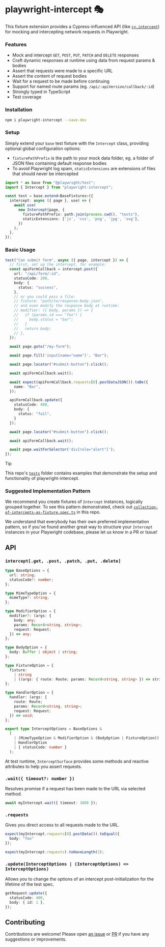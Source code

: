 # playwright-intercept 🎭

This fixture extension provides a Cypress-influenced API (like [`cy.intercept`](https://docs.cypress.io/api/commands/intercept)) for mocking and intercepting network requests in Playwright.

### Features

- Mock and intercept `GET`, `POST`, `PUT`, `PATCH` and `DELETE` responses
- Craft dynamic responses at runtime using data from request params & bodies
- Assert that requests were made to a specific URL
- Assert the content of request bodies
- Wait for a request to be made before continuing
- Support for named route params (eg. `/api/:apiVersion/callback/:id`)
- Strongly typed in TypeScript
- Test coverage

### Installation

```bash
npm i playwright-intercept --save-dev
```

### Setup

Simply extend your `base` test fixture with the `Intercept` class, providing optional global configuration options:

- `fixturePathPrefix` is the path to your mock data folder, eg. a folder of JSON files containing default response bodies
- To avoid Playwright log spam, `staticExtensions` are extensions of files that should never be intercepted

```ts
import * as base from "@playwright/test";
import { Intercept } from "playwright-intercept";

const test = base.extend<BaseFixtures>({
  intercept: async ({ page }, use) => {
    await use(
      new Intercept(page, {
        fixturePathPrefix: path.join(process.cwd(), "tests"),
        staticExtensions: ['js', 'css', 'png', 'jpg', 'svg'],
      })
    );
  },
});
```

### Basic Usage

```ts
test("Can submit form", async ({ page, intercept }) => {
  // first, set up the intercept, for example:
  const apiFormCallback = intercept.post({
    url: "/api/form/:id",
    statusCode: 200,
    body: {
      status: "success",
    },
    // or you could pass a file:
    // fixture: "path/to/response-body.json",
    // and even modify the response body at runtime:
    // modifier: ({ body, params }) => {
    //   if (params.id === "foo") {
    //     body.status = "bar";
    //   }
    //   return body;
    // },
  });

  await page.goto("/my-form");

  await page.fill('input[name="name"]', "Bar");

  await page.locator("#submit-button").click();

  await apiFormCallback.wait();

  await expect(apiFormCallback.requests[0].postDataJSON()).toBe({
    name: "Bar",
  });

  apiFormCallback.update({
    statusCode: 400,
    body: {
      status: "fail",
    }
  });

  await page.locator("#submit-button").click();

  await apiFormCallback.wait();

  await page.waitForSelector('div[role="alert"]');
});
```

> [!TIP]  
> This repo's [`tests`](https://github.com/alectrocute/playwright-intercept/tree/main/tests) folder contains examples that demonstrate the setup and functionality of playwright-intercept.

### Suggested Implementation Pattern

We recommend you create fixtures of `Intercept` instances, logically grouped together. To see this pattern demonstrated, check out [`collection-of-intercepts-as-fixture.spec.ts`](https://github.com/alectrocute/playwright-intercept/blob/main/tests/examples/collection-of-intercepts-as-fixture.spec.ts) in this repo.

We understand that everybody has their own preferred implementation pattern, so if you've found another great way to structure your `Intercept` instances in your Playwright codebase, please let us know in a PR or Issue!

## API

### `intercept[.get, .post, .patch, .put, .delete]`

```ts
type BaseOptions = {
  url: string;
  statusCode?: number;
};

type MimeTypeOption = {
  mimeType?: string;
};

type ModifierOption = {
  modifier?: (args: {
    body: any;
    params: Record<string, string>;
    request: Request;
  }) => any;
};

type BodyOption = {
  body: Buffer | object | string;
};

type FixtureOption = {
  fixture:
    | string
    | ((args: { route: Route; params: Record<string, string> }) => string);
};

type HandlerOption = {
  handler: (args: {
    route: Route;
    params: Record<string, string>;
    request: Request;
  }) => void;
};

export type InterceptOptions = BaseOptions &
  (
    | (MimeTypeOption & ModifierOption & (BodyOption | FixtureOption))
    | HandlerOption
    | { statusCode: number }
  );
```

At test runtime, `InterceptSurface` provides some methods and reactive attributes to help you assert requests.

### `.wait({ timeout?: number })`

Resolves promise if a request has been made to the URL via selected method.

```ts
await myIntercept.wait({ timeout: 1000 });
```

### `.requests`

Gives you direct access to all requests made to the URL.

```ts
expect(myIntercept.requests[0].postData()).toEqual({
  body: "foo"
});

expect(myIntercept.requests).toHaveLength(2);
```

### `.update(InterceptOptions | (InterceptOptions) => InterceptOptions)`

Allows you to change the options of an intercept post-initialization for the lifetime of the test spec.

```ts
getRequest.update({
  statusCode: 400,
  body: { id: 1 },
});
```

## Contributing

Contributions are welcome! Please open [an issue](https://github.com/alectrocute/playwright-intercept/issues) or [PR](https://github.com/alectrocute/playwright-intercept/pulls) if you have any suggestions or improvements.
